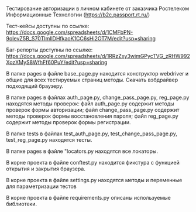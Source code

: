 Тестирование авторизации в личном кабинете от заказчика Ростелеком Информационные Технологии (https://b2c.passport.rt.ru/)

Тест-кейсы доступны по ссылке: https://docs.google.com/spreadsheets/d/1CMFbPN-9oIevZ5B_S70TImllDHfkaoK1CC6sHi2OT7M/edit?usp=sharing

Баг-репорты доступны по ссылке: https://docs.google.com/spreadsheets/d/1RRzZxy3wimGPycTVG_zRHW992XozXMyS8WfhFf60PuY/edit?usp=sharing

В папке pages в файле base_page.py находится конструктор webdriver и общие для всех тестируемых страниц методы.
Скачать вэбдрайвер подходящий браузеру.

В папке pages в файлах auth_page.py, change_pass_page.py, reg_page.py находятся методы проверок: файл auth_page.py содержит методы проверок формы авторизации; файл change_pass_page.py содержит методы проверок формы восстановления пароля; файл reg_page.py содержит методы проверок формы регистрации.

В папке tests в файлах test_auth_page.py, test_change_pass_page.py, test_reg_page.py находятся тесты. 

В папке pages в файле "locators.py находятся все локаторы.

В корне проекта в файле conftest.py находится фикстура с функцией открытия и закрытия браузера.

В корне проекта в файле settings.py находятся методы и переменные для параметризации тестов

В корне проекта в файле requirements.py описаны используемые библиотеки.
